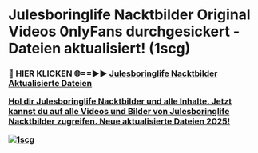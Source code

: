 # Julesboringlife Nacktbilder Original Videos 0nlyFans durchgesickert - Dateien aktualisiert! (1scg)

<h3>🔴 HIER KLICKEN 🌐==►► <a href="https://tinyurl.com/h6vf6nb8" rel="nofollow">Julesboringlife Nacktbilder Aktualisierte Dateien

Hol dir Julesboringlife Nacktbilder und alle Inhalte. Jetzt kannst du auf alle Videos und Bilder von Julesboringlife Nacktbilder zugreifen. Neue aktualisierte Dateien 2025!

[![1scg](https://i.imgur.com/sD4kR3V.gif)](https://tinyurl.com/h6vf6nb8)
